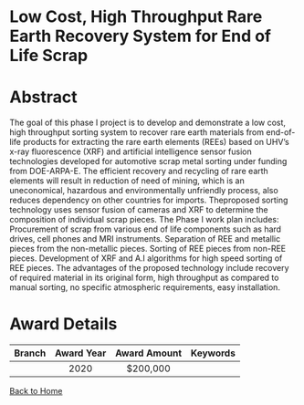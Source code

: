 
Low Cost, High Throughput Rare Earth Recovery System for End of Life Scrap
==========================================================================

# Abstract


The goal of this phase I project is to develop and demonstrate a low cost, high throughput sorting system to recover rare earth materials from end-of-life products for extracting the rare earth elements (REEs) based on UHV’s x-ray fluorescence (XRF) and artificial intelligence sensor fusion technologies developed for automotive scrap metal sorting under funding from DOE-ARPA-E. The efficient recovery and recycling of rare earth elements will result in reduction of need of mining, which is an uneconomical, hazardous and environmentally unfriendly process, also reduces dependency on other countries for imports. Theproposed sorting technology uses sensor fusion of cameras and XRF to determine the composition of individual scrap pieces. The Phase I work plan includes: Procurement of scrap from various end of life components such as hard drives, cell phones and MRI instruments. Separation of REE and metallic pieces from the non-metallic pieces. Sorting of REE pieces from non-REE pieces. Development of XRF and A.I algorithms for high speed sorting of REE pieces. The advantages of the proposed technology include recovery of required material in its original form, high throughput as compared to manual sorting, no specific atmospheric requirements, easy installation.  

# Award Details

|Branch|Award Year|Award Amount|Keywords|
| :---: | :---: | :---: | :---: |
||2020|$200,000||
  
  


[Back to Home](https://github.com/chrischow/dod_sbir_awards/Reports/JT/#30)